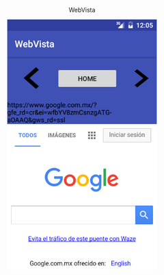 
<p align="center">WebVista</p>
 
 <p align="center">
  <img src="https://github.com/Enschrogelio/WebVista/blob/master/example%20view.png?raw=true" width="350"/>
 </p>
